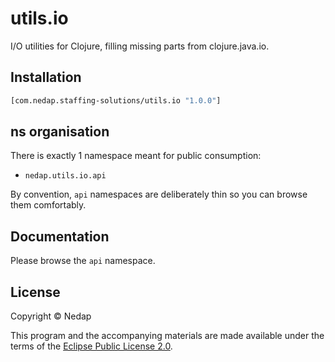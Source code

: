# utils.io

I/O utilities for Clojure, filling missing parts from clojure.java.io.

## Installation

```clojure
[com.nedap.staffing-solutions/utils.io "1.0.0"]
````

## ns organisation

There is exactly 1 namespace meant for public consumption:

* `nedap.utils.io.api`

By convention, `api` namespaces are deliberately thin so you can browse them comfortably.

## Documentation

Please browse the `api` namespace.

## License

Copyright © Nedap

This program and the accompanying materials are made available under the terms of the [Eclipse Public License 2.0](https://www.eclipse.org/legal/epl-2.0).

